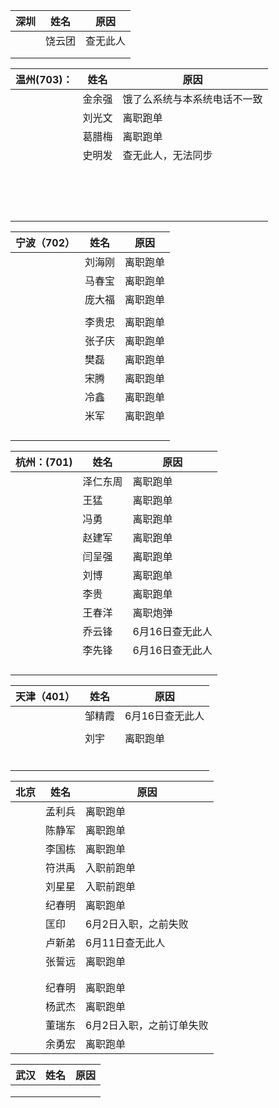 

| 深圳 | 姓名   | 原因     |
| ---- | ------ | -------- |
|      | 饶云团 | 查无此人 |
|      |        |          |
|      |        |          |



| 温州(703)： | 姓名   | 原因                         |
| ----------- | ------ | ---------------------------- |
|             | 金余强 | 饿了么系统与本系统电话不一致 |
|             | 刘光文 | 离职跑单                     |
|             | 葛腊梅 | 离职跑单                     |
|             | 史明发 | 查无此人，无法同步           |
|             |        |                              |
|             |        |                              |
|             |        |                              |
|             |        |                              |
|             |        |                              |
|             |        |                              |
|             |        |                              |
|             |        |                              |
|             |        |                              |
|             |        |                              |
|             |        |                              |
|             |        |                              |
|             |        |                              |
|             |        |                              |
|             |        |                              |

| 宁波（702） | 姓名   | 原因     |
| ----------- | ------ | -------- |
|             | 刘海刚 | 离职跑单 |
|             | 马春宝 | 离职跑单 |
|             | 庞大福 | 离职跑单 |
|             |        |          |
|             | 李贵忠 | 离职跑单 |
|             | 张子庆 | 离职跑单 |
|             | 樊磊   | 离职跑单 |
|             | 宋腾   | 离职跑单 |
|             | 冷鑫   | 离职跑单 |
|             | 米军   | 离职跑单 |
|             |        |          |
|             |        |          |
|             |        |          |
|             |        |          |

| 杭州：(701) | 姓名     | 原因            |
| ----------- | -------- | --------------- |
|             | 泽仁东周 | 离职跑单        |
|             | 王猛     | 离职跑单        |
|             | 冯勇     | 离职跑单        |
|             | 赵建军   | 离职跑单        |
|             | 闫呈强   | 离职跑单        |
|             | 刘博     | 离职跑单        |
|             | 李贵     | 离职跑单        |
|             | 王春洋   | 离职炮弹        |
|             | 乔云锋   | 6月16日查无此人 |
|             | 李先锋   | 6月16日查无此人 |
|             |          |                 |
|             |          |                 |
|             |          |                 |
|             |          |                 |

| 天津（401） | 姓名   | 原因            |
| ----------- | ------ | --------------- |
|             | 邹精霞 | 6月16日查无此人 |
|             |        |                 |
|             | 刘宇   | 离职跑单        |
|             |        |                 |
|             |        |                 |
|             |        |                 |
|             |        |                 |
|             |        |                 |
|             |        |                 |

| 北京 | 姓名   | 原因                     |
| ---- | ------ | ------------------------ |
|      | 孟利兵 | 离职跑单                 |
|      | 陈静军 | 离职跑单                 |
|      | 李国栋 | 离职跑单                 |
|      | 符洪禹 | 入职前跑单               |
|      | 刘星星 | 入职前跑单               |
|      | 纪春明 | 离职跑单                 |
|      | 匡印   | 6月2日入职，之前失败     |
|      | 卢新弟 | 6月11日查无此人          |
|      | 张誓远 | 离职跑单                 |
|      |        |                          |
|      |        |                          |
|      | 纪春明 | 离职跑单                 |
|      | 杨武杰 | 离职跑单                 |
|      | 董瑞东 | 6月2日入职，之前订单失败 |
|      | 余勇宏 | 离职跑单                 |

| 武汉 | 姓名 | 原因 |
| ---- | ---- | ---- |
|      |      |      |
|      |      |      |
|      |      |      |

